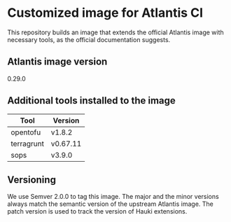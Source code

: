 # Customized image for Atlantis CI

This repository builds an image that extends the official Atlantis image
with necessary tools, as the official documentation suggests.

## Atlantis image version

0.29.0


## Additional tools installed to the image

| Tool       | Version  |
|------------|----------|
| opentofu   | v1.8.2   |
| terragrunt | v0.67.11 |
| sops       | v3.9.0   |


## Versioning

We use Semver 2.0.0 to tag this image. The major and the minor versions always
match the semantic version of the upstream Atlantis image. The patch version is
used to track the version of Hauki extensions.

